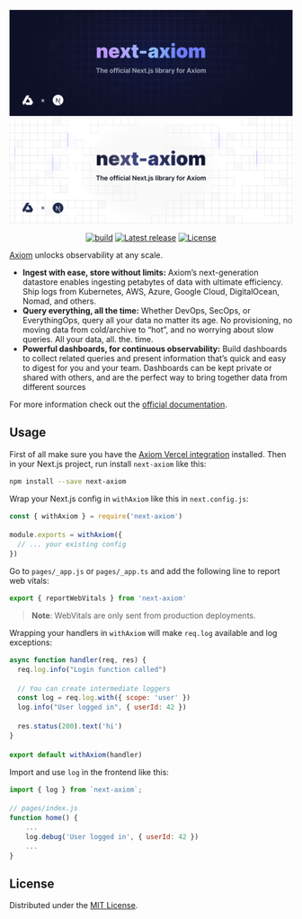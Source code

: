 ![next-axiom: The official Next.js library for Axiom](.github/images/banner-dark.svg#gh-dark-mode-only)
![next-axiom: The official Next.js library for Axiom](.github/images/banner-light.svg#gh-light-mode-only)

<div align="center">

[![build](https://img.shields.io/github/workflow/status/axiomhq/next-axiom/CI?ghcache=unused)](https://github.com/axiomhq/next-axiom/actions?query=workflow%3ACI)
[![Latest release](https://img.shields.io/github/release/axiomhq/next-axiom.svg)](https://github.com/axiomhq/next-axiom/releases/latest) 
[![License](https://img.shields.io/github/license/axiomhq/next-axiom.svg?color=blue)](https://opensource.org/licenses/MIT) 

</div>

[Axiom](https://axiom.co) unlocks observability at any scale.

- **Ingest with ease, store without limits:** Axiom’s next-generation datastore enables ingesting petabytes of data with ultimate efficiency. Ship logs from Kubernetes, AWS, Azure, Google Cloud, DigitalOcean, Nomad, and others.
- **Query everything, all the time:** Whether DevOps, SecOps, or EverythingOps, query all your data no matter its age. No provisioning, no moving data from cold/archive to “hot”, and no worrying about slow queries. All your data, all. the. time.
- **Powerful dashboards, for continuous observability:** Build dashboards to collect related queries and present information that’s quick and easy to digest for you and your team. Dashboards can be kept private or shared with others, and are the perfect way to bring together data from different sources

For more information check out the [official documentation](https://axiom.co/docs).

## Usage

First of all make sure you have the [Axiom Vercel integration](https://www.axiom.co/vercel) 
installed.
Then in your Next.js project, run install `next-axiom` like this:

```sh
npm install --save next-axiom
```

Wrap your Next.js config in `withAxiom` like this in `next.config.js`:

```js
const { withAxiom } = require('next-axiom')

module.exports = withAxiom({
  // ... your existing config
})
```

Go to `pages/_app.js` or `pages/_app.ts` and add the following line to report web vitals:

```js
export { reportWebVitals } from 'next-axiom'
```

> **Note**: WebVitals are only sent from production deployments.

Wrapping your handlers in `withAxiom` will make `req.log` available and log
exceptions:

```js
async function handler(req, res) {
  req.log.info("Login function called")

  // You can create intermediate loggers
  const log = req.log.with({ scope: 'user' })
  log.info("User logged in", { userId: 42 })

  res.status(200).text('hi')
}

export default withAxiom(handler)
```

Import and use `log` in the frontend like this:

```js
import { log } from `next-axiom`;

// pages/index.js
function home() {
    ...
    log.debug('User logged in', { userId: 42 })
    ...
}
```

## License

Distributed under the [MIT License](LICENSE).